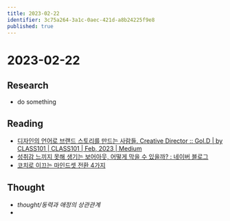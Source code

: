 ```yaml
---
title: 2023-02-22
identifier: 3c75a264-3a1c-0aec-421d-a8b24225f9e8
published: true
---
```


# 2023-02-22

## Research

* do something

## Reading

* [디자인의 언어로 브랜드 스토리를 만드는 사람들. Creative Director :: Gol.D | by CLASS101 | CLASS101 | Feb, 2023 | Medium](https://medium.com/class101/디자인의-언어로-브랜드-스토리를-만드는-사람들-d83c2de493f1)
* [성취감 느끼지 못해 생기는 보어아웃, 어떻게 막을 수 있을까? : 네이버 블로그](https://blog.naver.com/hs_group/223021546450)
* [코치로 이끄는 마인드셋 전환 4가지](https://hrbulletin.net/leadership/%EC%BD%94%EC%B9%98%EB%A1%9C-%EC%9D%B4%EB%81%84%EB%8A%94-%EB%A7%88%EC%9D%B8%EB%93%9C%EC%85%8B-%EC%A0%84%ED%99%98-4%EA%B0%80%EC%A7%80)

## Thought

* *thought/동력과 애정의 상관관계*
* 
